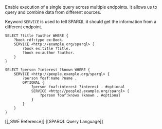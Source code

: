 Enable execution of a single query across multiple endpoints. It allows us to query and combine data from different sources.

Keyword `SERVICE` is used to tell SPARQL it should get the information from a different endpoint.

```sparql
SELECT ?title ?author WHERE {
	?book rdf:type ex:Book.
	SERVICE <http://example.org/sparql> {
		?book ex:title ?title.
		?book ex:author ?author. 
	}
}

SELECT ?person ?interest ?known WHERE {
	SERVICE <http://people.example.org/sparql> {
		?person foaf:name ?name .
		OPTIONAL {
			?person foaf:interest ?interest . #optional
			SERVICE <http://people2.example.org/sparql> {
				?person foaf:knows ?known . #optional
			}
		}
	}
}
```

[[_SWE Reference]]
[[SPARQL Query Language]]